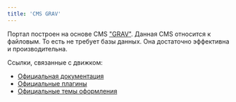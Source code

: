 ```yaml
---
title: 'CMS GRAV'
---
```


Портал построен на основе CMS ["GRAV"](https://getgrav.org/). Данная CMS относится к файловым. То есть не требует базы данных. Она достаточно эффективна и производительна.

Ссылки, связанные с движком:
+ [Официальная документация](https://learn.getgrav.org/)
+ [Официальные плагины](https://getgrav.org/downloads/plugins)
+ [Официальные темы оформления](https://getgrav.org/downloads/themes)

